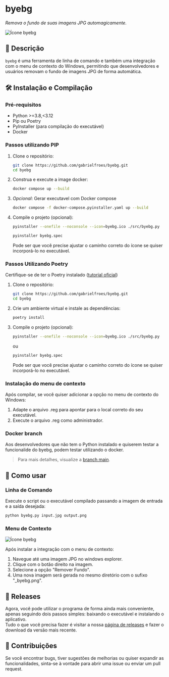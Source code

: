# byebg

_Remova o fundo de suas imagens JPG automagicamente._

![Ícone byebg](/docs/byebg.png)

## 📌 Descrição

`byebg` é uma ferramenta de linha de comando e também uma integração com o menu de contexto do Windows, permitindo que desenvolvedores e usuários removam o fundo de imagens JPG de forma automática.

## 🛠️ Instalação e Compilação

### Pré-requisitos

- Python >=3.8,<3.12
- Pip ou Poetry
- PyInstaller (para compilação do executável)
- Docker

### Passos utilizando PIP

1. Clone o repositório:

   ```bash
   git clone https://github.com/gabrielfroes/byebg.git
   cd byebg
   ```

2. Construa e execute a image docker:

   ```bash
   docker compose up --build
   ```

3. _Opcional_: Gerar executavel com Docker compose

   ```bash
   docker compose -f docker-compose.pyinstaller.yaml up --build
   ```

4. Compile o projeto (opcional):

   ```bash
   pyinstaller --onefile --noconsole --icon=byebg.ico ./src/byebg.py
   ```

   ```bash
   pyinstaller byebg.spec
   ```

   Pode ser que você precise ajustar o caminho correto do ícone se quiser incorporá-lo no executável.

### Passos Utilizando Poetry

Certifique-se de ter o Poetry instalado ([tutorial oficial](https://python-poetry.org/docs/))

1. Clone o repositório:

   ```bash
   git clone https://github.com/gabrielfroes/byebg.git
   cd byebg
   ```

2. Crie um ambiente virtual e instale as dependências:

   ```bash
   poetry install
   ```

3. Compile o projeto (opcional):

   ```bash
   pyinstaller --onefile --noconsole --icon=byebg.ico ./src/byebg.py
   ```

   ou

   ```bash
   pyinstaller byebg.spec
   ```

   Pode ser que você precise ajustar o caminho correto do ícone se quiser incorporá-lo no executável.

### Instalação do menu de contexto

Após compilar, se você quiser adicionar a opção no menu de contexto do Windows:

1. Adapte o arquivo .reg para apontar para o local correto do seu executável.
2. Execute o arquivo .reg como administrador.

### Docker branch

Aos desenvolvedores que não tem o Python instalado e quiserem testar a funcionalide do byebg, podem testar utilizando o docker.

> Para mais detalhes, visualize a [branch main](https://github.com/gabrielfroes/byebg/tree/main).

## 🎯 Como usar

### Linha de Comando

Execute o script ou o executável compilado passando a imagem de entrada e a saída desejada:

```bash
python byebg.py input.jpg output.png
```

### Menu de Contexto

![Ícone byebg](/docs/menu-contexto-byebg.png)

Após instalar a integração com o menu de contexto:

1. Navegue até uma imagem JPG no windows explorer.
2. Clique com o botão direito na imagem.
3. Selecione a opção "Remover Fundo".
4. Uma nova imagem será gerada no mesmo diretório com o sufixo "\_byebg.png".

## 🚀 Releases

Agora, você pode utilizar o programa de forma ainda mais conveniente, apenas seguindo dois passos simples: baixando o executável e instalando o aplicativo.  
Tudo o que você precisa fazer é visitar a nossa [página de releases](https://github.com/gabrielfroes/byebg/releases) e fazer o download da versão mais recente.

## 🤖 Contribuições

Se você encontrar bugs, tiver sugestões de melhorias ou quiser expandir as funcionalidades, sinta-se à vontade para abrir uma issue ou enviar um pull request.
